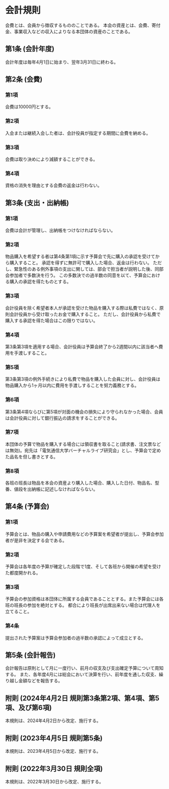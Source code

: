 # 会計規則

会費とは、会員から徴収するもののことである。 本会の資産とは、会費、寄付金、事業収入などの収入によりなる本団体の資産のことである。

## 第1条 (会計年度)

会計年度は毎年4月1日に始まり、翌年3月31日に終わる。

## 第2条 (会費)

### 第1項

会費は10000円とする。

### 第2項

入会または継続入会した者は、会計役員が指定する期間に会費を納める。

### 第3項

会費は取り決めにより減額することができる。

### 第4項

資格の消失を理由とする会費の返金は行わない。

## 第3条 (支出・出納帳)

### 第1項

会費は会計が管理し、出納帳をつけなければならない。

### 第2項

物品購入を希望する者は第4条第1項に示す予算会で先に購入の承認を受けてから購入すること。
承認を得ずに無許可で購入した場合、返金は行わない。
ただし、緊急性のある例外事項の支出に関しては、部会で担当者が説明した後、同部会参加者で多数決を行う。
この多数決での過半数の同意を以て、予算会における購入の承認を得たものとする。

### 第3項

会計役員を除く希望者本人が承認を受けた物品を購入する際は私費ではなく、原則会計役員から受け取ったお金で購入すること。
ただし、会計役員から私費で購入する承認を得た場合はこの限りではない。

### 第4項

第3条第3項を適用する場合、会計役員は予算会終了から2週間以内に該当者へ費用を手渡しすること。

### 第5項

第3条第3項の例外手続きにより私費で物品を購入した会員に対し、会計役員は物品購入から1ヶ月以内に費用を手渡しすることを努力義務とする。

### 第6項

第3条第4項ならびに第5項が対面の機会の損失により守られなかった場合、会員は会計役員に対して銀行振込の請求をすることができる。

### 第7項

本団体の予算で物品を購入する場合には領収書を取ること(請求書、注文票などは無効)。宛先は「電気通信大学バーチャルライブ研究会」とし、予算会で定めた品名を但し書きとする。

### 第8項

各班の班⻑は物品を本会の資産より購入した場合、購入した日付、物品名、型番、値段を出納帳に記述しなければならない。

## 第4条 (予算会)

### 第1項

予算会とは、物品の購入や申請費用などの予算案を希望者が提出し、予算会参加者が是非を決定する会である。

### 第2項

予算会は各年度の予算が確定した段階で1度、そして各班から開催の希望を受けた都度開かれる。

### 第3項

予算会の参加資格は本団体に所属する会員であることとする。また予算会には各班の班⻑の参加を絶対とする。
都合により班⻑が出席出来ない場合は代理人を立てること。

### 第4条

提出された予算案は予算会参加者の過半数の承認によって成立とする。

## 第5条 (会計報告)

会計報告は原則として月に一度行い、前月の収支及び支出確定予算について周知する。
また、各年度4月には総会において決算を行い、前年度を通した収支、繰り越し金額などを報告する。

## 附則 (2024年4月2日 規則第3条第2項、第4項、第5項、及び第6項)

本規則は、2024年4月2日から改定、施行する。

## 附則 (2023年4月5日 規則第5条)

本規則は、2023年4月5日から改定、施行する。

## 附則 (2022年3月30日 規則全項)

本規則は、2022年3月30日から改定、施行する。
